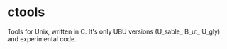 # ctools
Tools for Unix, written in C. It's only UBU versions (U_sable_ B_ut_ U_gly) and
experimental code. 

